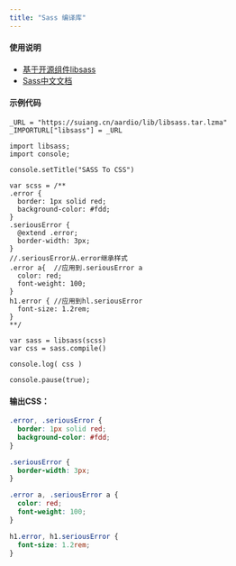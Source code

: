 ```yaml
---
title: "Sass 编译库"
---
```


#### 使用说明

- [基于开源组件libsass](https://github.com/sass/libsass)
- [Sass中文文档](https://www.sass.hk/docs/)

#### 示例代码

```aardio
_URL = "https://suiang.cn/aardio/lib/libsass.tar.lzma"
_IMPORTURL["libsass"] = _URL

import libsass;
import console;

console.setTitle("SASS To CSS")

var scss = /**
.error {
  border: 1px solid red;
  background-color: #fdd;
}
.seriousError {
  @extend .error;
  border-width: 3px;
}
//.seriousError从.error继承样式
.error a{  //应用到.seriousError a
  color: red;
  font-weight: 100;
}
h1.error { //应用到hl.seriousError
  font-size: 1.2rem;
}
**/

var sass = libsass(scss)
var css = sass.compile()

console.log( css )

console.pause(true);
```

#### 输出CSS：

```css
.error, .seriousError {
  border: 1px solid red;
  background-color: #fdd;
}

.seriousError {
  border-width: 3px;
}

.error a, .seriousError a {
  color: red;
  font-weight: 100;
}

h1.error, h1.seriousError {
  font-size: 1.2rem;
}
````